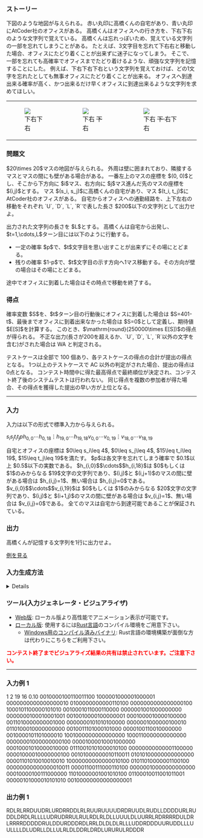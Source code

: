 
<div>

<span>

<span>

<div>

<section>

### **ストーリー**

<p>
下図のような地図が与えられる。
赤い丸印に高橋くんの自宅があり、青い丸印にAtCoder社のオフィスがある。
高橋くんはオフィスへの行き方を、下右下右のような文字列で覚えている。
高橋くんは忘れっぽいため、覚えている文字列の一部を忘れてしまうことがある。
たとえば、3文字目を忘れて下右右と移動した場合、オフィスにたどり着くことが出来ずに迷子になってしまう。
そこで、一部を忘れても高確率でオフィスまでたどり着けるような、頑強な文字列を記憶することにした。
例えば、下右下右下右という文字列を覚えておけば、どの1文字を忘れたとしても無事オフィスにたどり着くことが出来る。
オフィスへ到達出来る確率が高く、かつ出来るだけ早くオフィスに到達出来るような文字列を求めてほしい。
</p>

<table>

<tbody>

<tr>

<td>

<figure>

<img src="https://img.atcoder.jp/ahc009/f29506fb2_1.svg">

</img>

<figcaption>
下右下右
</figcaption>

</figure>

</td>

<td>

<figure>

<img src="https://img.atcoder.jp/ahc009/f29506fb2_2.svg">

</img>

<figcaption>
下右
<del>
下
</del>
右
</figcaption>

</figure>

</td>

<td>

<figure>

<img src="https://img.atcoder.jp/ahc009/f29506fb2_3.svg">

</img>

<figcaption>
下右
<del>
下
</del>
右下右
</figcaption>

</figure>

</td>

</tr>

</tbody>

</table>

</section>

</div>

<div>

<section>

### **問題文**

<p>
$20\times 20$マスの地図が与えられる。
外周は壁に囲まれており、隣接するマスとマスの間にも壁がある場合がある。
一番左上のマスの座標を $(0, 0)$とし、そこから下方向に $i$マス、右方向に $j$マス進んだ先のマスの座標を $(i,j)$とする。
マス $(s_i, s_j)$に高橋くんの自宅があり、マス $(t_i, t_j)$に AtCoder社のオフィスがある。
自宅からオフィスへの通勤経路を、上下左右の移動をそれぞれ `U`, `D`, `L`, `R`で表した長さ $200$以下の文字列として出力せよ。
</p>

<p>
出力された文字列の長さを $L$とする。
高橋くんは自宅から出発し、$t=1,\cdots,L$ターン目には以下のように行動する。
</p>

<ul>

<li>
一定の確率 $p$で、$t$文字目を思い出すことが出来ずにその場にとどまる。
</li>

<li>
残りの確率 $1-p$で、$t$文字目の示す方向へ1マス移動する。その方向が壁の場合はその場にとどまる。
</li>

</ul>

<p>
途中でオフィスに到着した場合はその時点で移動を終了する。
</p>

</section>

</div>

<div>

<section>

### **得点**

<p>
確率変数 $S$を、$t$ターン目の行動後にオフィスに到着した場合は $S=401-t$、最後までオフィスに到着出来なかった場合は $S=0$として定義し、期待値 $E[S]$を計算する。
このとき、$\mathrm{round}(250000\times E[S])$の得点が得られる。
不正な出力(長さが200を超えるか、`U`, `D`, `L`, `R`以外の文字を含む)がされた場合は 
<span>
WA
</span>
と判定される。
</p>

<p>
テストケースは全部で 100 個あり、各テストケースの得点の合計が提出の得点となる。
1つ以上のテストケースで 
<span>
AC
</span>
以外の判定がされた場合、提出の得点は0点となる。
コンテスト時間中に得た最高得点で最終順位が決定され、コンテスト終了後のシステムテストは行われない。
同じ得点を複数の参加者が得た場合、その得点を獲得した提出の早い方が上位となる。
</p>

</section>

</div>

---

<div>

<div>

<section>

### **入力**

<p>
入力は以下の形式で標準入力から与えられる。
</p>

<div>

$s_i$$s_j$$t_i$$t_j$$p$$h_{0,0}$$\cdots$$h_{0,18}$$\vdots$$h_{19,0}$$\cdots$$h_{19,18}$$v_{0,0}$$\cdots$$v_{0,19}$$\vdots$$v_{18,0}$$\cdots$$v_{18,19}$
</div>

<p>
自宅とオフィスの座標は $0\leq s_i\leq 4$, $0\leq s_j\leq 4$, $15\leq t_i\leq 19$, $15\leq t_j\leq 19$を満たす。
$p$は各文字を忘れてしまう確率で $0.1$以上 $0.5$以下の実数である。
$h_{i,0}$$\cdots$$h_{i,18}$は $0$もしくは $1$のみからなる $19$文字の文字列であり、$(i,j)$と $(i,j+1)$のマスの間に壁がある場合は $h_{i,j}=1$、無い場合は $h_{i,j}=0$である。
$v_{i,0}$$\cdots$$v_{i,19}$は $0$もしくは $1$のみからなる $20$文字の文字列であり、$(i,j)$と $(i+1,j)$のマスの間に壁がある場合は $v_{i,j}=1$、無い場合は $v_{i,j}=0$である。
全てのマスは自宅から到達可能であることが保証されている。
</p>

</section>

</div>

<div>

<section>

### **出力**

<p>
高橋くんが記憶する文字列を1行に出力せよ。
</p>

<p>
<a href="https://img.atcoder.jp/ahc009/cf3f791aac0f80374c60.html?lang=ja&show=example">例を見る</a>
</p>

</section>

</div>

<div>

<section>

### **入力生成方法**

<p>

</p>

<details>
$L$以上 $U$以下の整数値を一様ランダムに生成する関数を $\mathrm{rand}(L,U)$で表す。
<p>

</p>

#### **$(s_i, s_j)$, $(t_i, t_j)$, $p$の生成**

<p>
$s_i=\mathrm{rand}(0, 4)$, $s_j=\mathrm{rand}(0, 4)$, $t_i=\mathrm{rand}(15, 19)$, $t_j=\mathrm{rand}(15, 19)$, $p=\mathrm{rand}(10, 50) / 100$により生成される。
</p>

#### **$h_{i,j}$, $v_{i,j}$の生成**

<p>
$[k]=\{0,1,\cdots,k-1\}$と定義する。
頂点集合 $V=[20]\times[20]$、辺集合 $E=\{\{(i,j),(i,j+1)\}\mid i\in[20],j\in[19]\}\cup\{\{(i,j),(i+1,j)\}\mid i\in[19],j\in[20]\}$のグリッドグラフ上の2つの全域木 $G_r=(V,E_r)$$(r=1,2)$を以下の処理を独立に二回行うことで生成する。
</p>

<ol>

<li>
まず、辺集合$E$をランダムな順番にシャッフルして $e_0,\cdots,e_{759}$とする。
</li>

<li>
$E_r=\emptyset$から開始し、$k=0$から $k=759$まで順番に、各 $e_k=\{(i,j),(i',j')\}$に対して、$(i,j)$と $(i',j')$が $G_r$上で連結でないならば $e_k$を $E_r$に加える。
</li>

</ol>

<p>
得られた2つの全域木を用いて、$h$と $v$を以下のように設定する。
</p>

<ul>

<li>
$h_{i,j}=0 \iff \{(i,j),(i,j+1)\}\in E_1\cup E_2$
</li>

<li>
$v_{i,j}=0 \iff \{(i,j),(i+1,j)\}\in E_1\cup E_2$
</li>

</ul>

</details>

</section>

</div>

<div>

<section>

### **ツール(入力ジェネレータ・ビジュアライザ)**

<ul>

<li>
<a href="https://img.atcoder.jp/ahc009/cf3f791aac0f80374c60.html">Web版</a>: ローカル版より高性能でアニメーション表示が可能です。
</li>

<li>
<a href="https://img.atcoder.jp/ahc009/cf3f791aac0f80374c60.zip">ローカル版</a>: 使用するには<a href="https://www.rust-lang.org/ja">Rust言語</a>のコンパイル環境をご用意下さい。
<ul>

<li>
<a href="https://img.atcoder.jp/ahc009/cf3f791aac0f80374c60_windows.zip">Windows用のコンパイル済みバイナリ</a>: Rust言語の環境構築が面倒な方は代わりにこちらをご利用下さい。
</li>

</ul>

</li>

</ul>

<p>

<font color="red">
<strong>
コンテスト終了までビジュアライズ結果の共有は禁止されています。ご注意下さい。
</strong>
</font>

</p>

</section>

</div>

</div>

---

<div>

<section>

### **入力例 1**

<div>

1 2 19 16 0.10
0010000100110011100
1000001000001000001
0000000000000000010
0100000000000110100
0000000000000000100
1000101100000101010
0010001011000110000
0000001001000000000
0000000100010001001
0010010000100000001
0001000010000100000
0011010000000001000
0000000101010100000
0000001000000100010
0110100010000000000
0010011101000101000
0000100110010000000
0010000101101000010
1001000000000000000
1000110000000000000
00000001000000000100
00001000010001000000
00010001010000010000
01110010101000010100
00000000000001100000
00001000010000000100
00101000000010110011
01010100000000000000
00001101010010010010
10000000000000010100
01011010000001100100
00000000000000010011
00001100111000110100
00000010000000000000
00010000100111000000
11010000001001010100
01100010011001011001
00000101000010101010
00100000000000000001

</div>

</section>

</div>

<div>

<section>

### **出力例 1**

<div>

RDLRLRRDUUDRLURDRRDDLRLRUURUUUUDRDRUUDLRUDLLDDDDURLRUDDLDRDLRLLLLUDRUDRRULRULRDLRLDLLUUULDLUURRLRDRRRRDULDRLRRRRDDDDDRULDDURDDDRDLRRLDLDLDLRLLLUDDRDDDUURUDDLLLUULLLLDLUDRLLDLLULRLDLDDRLDRDLURURULRDDDR

</div>

</section>

</div>

</span>

</span>

</div>
